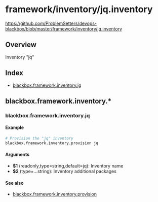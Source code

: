 # framework/inventory/jq.inventory

https://github.com/ProblemSetters/devops-blackbox/blob/master/framework/inventory/jq.inventory

## Overview

Inventory "jq"

## Index

* [blackbox.framework.inventory.jq](#blackboxframeworkinventoryjq)

## blackbox.framework.inventory.*

### blackbox.framework.inventory.jq

#### Example

```bash
# Provision the "jq" inventory
blackbox.framework.inventory.provision jq
```

#### Arguments

* **$1** (readonly,type=string,default=jq): Inventory name
* **$2** (type=...string): Inventory additional packages

#### See also

* [blackbox.framework.inventory.provision](#blackboxframeworkinventoryprovision)

